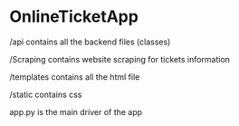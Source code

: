 # OnlineTicketApp
/api contains all the backend files (classes) 

/Scraping contains website scraping for tickets information

/templates contains all the html file

/static contains css

app.py is the main driver of the app
